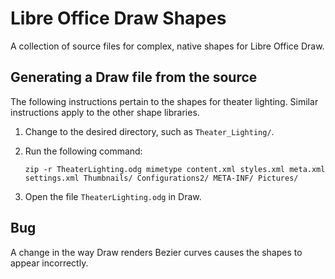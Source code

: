 # Libre Office Draw Shapes

A collection of source files for complex, native shapes for Libre Office Draw.

## Generating a Draw file from the source

The following instructions pertain to the shapes for theater lighting. Similar instructions apply to the other shape libraries.

1. Change to the desired directory, such as `Theater_Lighting/`.
2. Run the following command:

   ```zip -r TheaterLighting.odg mimetype content.xml styles.xml meta.xml settings.xml Thumbnails/ Configurations2/ META-INF/ Pictures/```

3. Open the file `TheaterLighting.odg` in Draw.


## Bug

A change in the way Draw renders Bezier curves causes the shapes to appear incorrectly.

